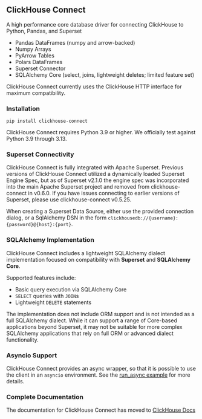 ## ClickHouse Connect

A high performance core database driver for connecting ClickHouse to Python, Pandas, and Superset

* Pandas DataFrames (numpy and arrow-backed)
* Numpy Arrays
* PyArrow Tables
* Polars DataFrames
* Superset Connector
* SQLAlchemy Core (select, joins, lightweight deletes; limited feature set)

ClickHouse Connect currently uses the ClickHouse HTTP interface for maximum compatibility.

### Installation

```
pip install clickhouse-connect
```

ClickHouse Connect requires Python 3.9 or higher. We officially test against Python 3.9 through 3.13.

### Superset Connectivity

ClickHouse Connect is fully integrated with Apache Superset. Previous versions of ClickHouse Connect utilized a
dynamically loaded Superset Engine Spec, but as of Superset v2.1.0 the engine spec was incorporated into the main
Apache Superset project and removed from clickhouse-connect in v0.6.0. If you have issues connecting to earlier
versions of Superset, please use clickhouse-connect v0.5.25.

When creating a Superset Data Source, either use the provided connection dialog, or a SqlAlchemy DSN in the form
`clickhousedb://{username}:{password}@{host}:{port}`.

### SQLAlchemy Implementation

ClickHouse Connect includes a lightweight SQLAlchemy dialect implementation focused on compatibility with **Superset**
and **SQLAlchemy Core**.

Supported features include:
- Basic query execution via SQLAlchemy Core
- `SELECT` queries with `JOIN`s
- Lightweight `DELETE` statements

The implementation does not include ORM support and is not intended as a full SQLAlchemy dialect. While it can support
a range of Core-based applications beyond Superset, it may not be suitable for more complex SQLAlchemy applications
that rely on full ORM or advanced dialect functionality.

### Asyncio Support

ClickHouse Connect provides an async wrapper, so that it is possible to use the client in an `asyncio` environment.
See the [run_async example](./examples/run_async.py) for more details.

### Complete Documentation

The documentation for ClickHouse Connect has moved to
[ClickHouse Docs](https://clickhouse.com/docs/integrations/python)
